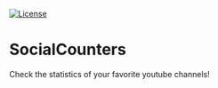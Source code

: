 [![License](https://img.shields.io/badge/license-MIT-blue)](https://opensource.org/licenses/MIT)
# SocialCounters

Check the statistics of your favorite youtube channels!
